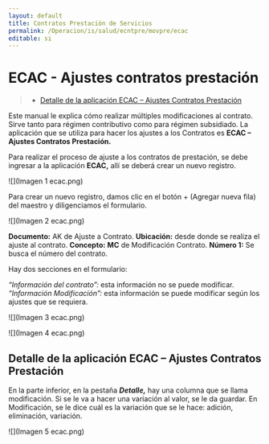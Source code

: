 ```yaml
---
layout: default
title: Contratos Prestación de Servicios
permalink: /Operacion/is/salud/ecntpre/movpre/ecac
editable: si
---
```


# ECAC - Ajustes contratos prestación

>+ [Detalle de la aplicación ECAC – Ajustes Contratos Prestación](http://docs.oasiscom.com/Operacion/is/salud/ecntpre/movpre/ecac#detalle-de-la-aplicación-ecac---ajustes-contratos-prestación)

Este manual le explica cómo realizar múltiples modificaciones al contrato.  Sirve tanto para régimen contributivo como para régimen subsidiado.  La aplicación que se utiliza para hacer los ajustes a los Contratos es **ECAC – Ajustes Contratos Prestación.**

Para realizar el proceso de ajuste a los contratos de prestación, se debe ingresar a la aplicación **ECAC,** allí se deberá crear un nuevo registro. 

![](Imagen 1 ecac.png)

Para crear un nuevo registro, damos clic en el botón + (Agregar nueva fila) del maestro y diligenciamos el formulario.

![](Imagen 2 ecac.png)

**Documento:**  AK de Ajuste a Contrato.
**Ubicación:** desde donde se realiza el ajuste al contrato.
**Concepto:** **MC** de Modificación Contrato.
**Número 1:** Se busca el número del contrato.

Hay dos secciones en el formulario: 

*“Información del contrato”:* esta información no se puede modificar.
*“Información Modificación”:* esta información se puede modificar según los ajustes que se requiera.

![](Imagen 3 ecac.png)

![](Imagen 4 ecac.png)

## Detalle de la aplicación ECAC – Ajustes Contratos Prestación

En la parte inferior, en la pestaña _**Detalle,**_ hay una columna que se llama modificación.  Si se le va a hacer una variación al valor, se le da guardar. En Modificación, se le dice cuál es la variación que se le hace: adición, eliminación, variación.

![](Imagen 5 ecac.png)

